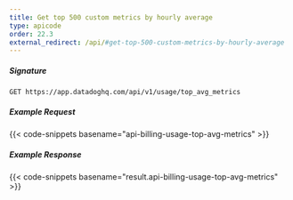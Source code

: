 ```yaml
---
title: Get top 500 custom metrics by hourly average
type: apicode
order: 22.3
external_redirect: /api/#get-top-500-custom-metrics-by-hourly-average
---
```


##### Signature
`GET https://app.datadoghq.com/api/v1/usage/top_avg_metrics`
##### Example Request
{{< code-snippets basename="api-billing-usage-top-avg-metrics" >}}
##### Example Response
{{< code-snippets basename="result.api-billing-usage-top-avg-metrics" >}}
